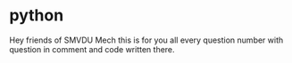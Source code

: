 # python
Hey friends of SMVDU Mech this is for you all every question number with question in comment and code written there.
